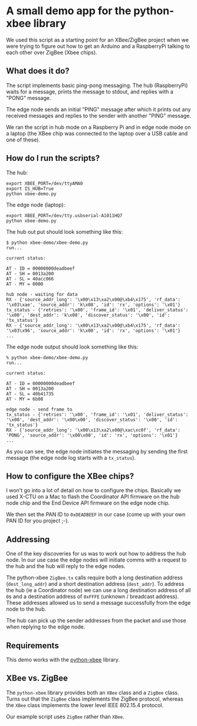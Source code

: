 # A small demo app for the python-xbee library

We used this script as a starting point for an XBee/ZigBee project
when we were trying to figure out how to get an Arduino and a
RaspberryPi talking to each other over ZigBee (Xbee chips).

## What does it do?

The script implements basic ping-pong messaging. The hub (RaspberryPi)
waits for a message, prints the message to stdout, and replies with a
"PONG" message.

The edge node sends an initial "PING" message after which it prints
out any received messages and replies to the sender with another
"PING" message.

We ran the script in hub mode on a Raspberry Pi and in edge node mode
on a laptop (the XBee chip was connected to the laptop over a USB
cable and one of these).

## How do I run the scripts?

The hub:

```shell
export XBEE_PORT=/dev/ttyAMA0
export IS_HUB=True
python xbee-demo.py
```

The edge node (laptop):

```shell
export XBEE_PORT=/dev/tty.usbserial-A1011HQ7
python xbee-demo.py
```

The hub out put should look something like this:

```shell
$ python xbee-demo/xbee-demo.py
run...

current status:

AT - ID = 00000000deadbeef
AT - SH = 0013a200
AT - SL = 40acc066
AT - MY = 0000

hub node - waiting for data
RX - {'source_addr_long': '\x00\x13\xa2\x00@\xb4\x175', 'rf_data': '\x03\xae', 'source_addr': 'k\x08', 'id': 'rx', 'options': '\x01'}
tx_status - {'retries': '\x00', 'frame_id': '\x01', 'deliver_status': '\x00', 'dest_addr': 'k\x08', 'discover_status': '\x00', 'id': 'tx_status'}
RX - {'source_addr_long': '\x00\x13\xa2\x00@\xb4\x175', 'rf_data': '\x03\x96', 'source_addr': 'k\x08', 'id': 'rx', 'options': '\x01'}
...
```

The edge node output should look something like this:

```shell
% python xbee-demo/xbee-demo.py
run...

current status:

AT - ID = 00000000deadbeef
AT - SH = 0013a200
AT - SL = 40b41735
AT - MY = 6b08

edge node - send frame to
tx_status - {'retries': '\x00', 'frame_id': '\x01', 'deliver_status': '\x00', 'dest_addr': '\x00\x00', 'discover_status': '\x00', 'id': 'tx_status'}
RX - {'source_addr_long': '\x00\x13\xa2\x00@\xac\xc0f', 'rf_data': 'PONG', 'source_addr': '\x00\x00', 'id': 'rx', 'options': '\x01'}
...
```

As you can see, the edge node initiates the messaging by sending the
first message (the edge node log starts with a `tx_status`).

## How to configure the XBee chips?

I won't go into a lot of detail on how to configure the
chips. Basically we used X-CTU on a Mac to flash the Coordinator API
firmware on the hub node chip and the End Device API firmware on the
edge node chip.

We then set the PAN ID to `0xDEADBEEF` in our case (come up with your
own PAN ID for you project ;-).

## Addressing

One of the key discoveries for us was to work out how to address the
hub node. In our use case the edge nodes will initiate comms with a
request to the hub and the hub will reply to the edge nodes.

The python-xbee `ZigBee.tx` calls require both a long destination
address (`dest_long_addr`) and a short destination address
(`dest_addr`). To address the hub (ie a Coordinator node) we can use a
long destination address of all `0`s and a destination address of
`0xFFFE` (unknown / breadcast address). These addresses allowed us to
send a message successfully from the edge node to the hub.

The hub can pick up the sender addresses from the packet and use those
when replying to the edge node.

## Requirements

This demo works with the
[python-xbee](https://github.com/markfickett/python-xbee) library.

## XBee vs. ZigBee

The `python-xbee` library provides both an `XBee` class and a `ZigBee`
class. Turns out that the `ZigBee` class implements the ZigBee
protocol, whereas the `XBee` class implements the lower level IEEE
802.15.4 protocol.

Our example script uses `ZigBee` rather than `XBee`.
